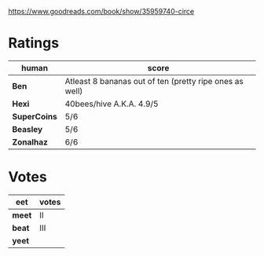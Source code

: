 <!-- TITLE: Circe -->
<!-- SUBTITLE: A quick summary of Circe -->
https://www.goodreads.com/book/show/35959740-circe

# Ratings
| human | score |
| --- | --- |
| **Ben** | Atleast 8 bananas out of ten (pretty ripe ones as well) |
| **Hexi** | 40bees/hive A.K.A. 4.9/5 |
| **SuperCoins** | 5/6 |
| **Beasley** | 5/6 |
| **Zonalhaz** | 6/6 |

# Votes
| eet | votes |
|  --- | --- |
| **meet** | II |
| **beat** | III |
| **yeet** |  |